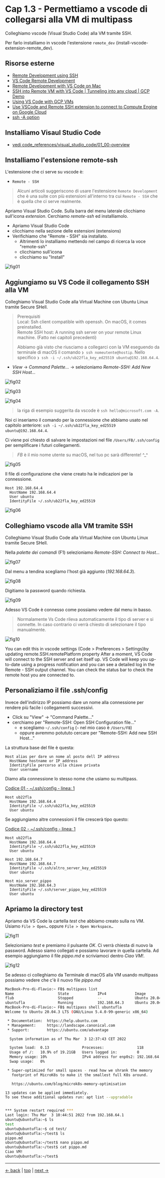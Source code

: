 # <a name="top"></a> Cap 1.3 - Permettiamo a vscode di collegarsi alla VM di multipass

Colleghiamo vscode (Visual Studio Code) alla VM tramite SSH.

Per farlo installiamo in vscode l'estensione `remote_dev` (install-vscode-extension-remote_dev).



## Risorse esterne

- [Remote Development using SSH](https://code.visualstudio.com/docs/remote/ssh)
- [VS Code Remote Development](https://code.visualstudio.com/docs/remote/remote-overview)
- [Remote Development with VS Code on Mac](https://medium.com/macoclock/remote-development-with-vscode-on-mac-in-simple-5-steps-6ae100938d67)
- [SSH into Remote VM with VS Code | Tunneling into any cloud | GCP Demo](https://www.youtube.com/watch?v=0Bjx3Ra8PRM)
- [Using VS Code with GCP VMs](https://learn.canceridc.dev/cookbook/virtual-machines/using-vs-code-with-gcp-vms)
- [Use VSCode and Remote SSH extension to connect to Compute Engine on Google Cloud](https://medium.com/@ivanzhd/vscode-sftp-connection-to-compute-engine-on-google-cloud-platform-gcloud-9312797d56eb)
- [ssh -A option](https://yakking.branchable.com/posts/ssh-A/)



## Installiamo Visaul Studio Code

- [vedi code_references/visual_studio_code/01_00-overview]()



## Installiamo l'estensione remote-ssh

L'estensione che ci serve su vscode è:

- `Remote - SSH`

> Alcuni articoli suggeriscono di usare l'estensione `Remote Development` che è una suite con più estensioni all'interno tra cui `Remote - SSH` che è quella che ci serve realmente. 

Apriamo Visual Studio Code. Sulla barra del menu laterale clicchiamo sull'icona *extension*. Cerchiamo *remote-ssh* ed installiamolo.

- Apriamo Visual Studio Code 
- clicchiamo nella sezione delle estensioni (extensions)
- Verifichiamo che "Remote - SSH" sia installato.
  - Altrimenti lo installiamo mettendo nel campo di ricerca la voce "remote-ssh"
  - clicchiamo sull'icona
  - clicchiamo su "Install"

![fig01](https://github.com/flaviobordonidev/leanpubabrandnewcms/blob/master/01-base/01-new_app_with_ubuntu_multipass/03_fig01-install_remote_development_pack.png)



## Aggiungiamo su VS Code il collegamento SSH alla VM

Colleghiamo Visual Studio Code alla Virtual Machine con Ubuntu Linux tramite Secure SHell.

> Prerequisiti <br/>
> Local: Ssh client compatible with openssh. On macOS, it comes preinstalled. <br/>
> Remote SSH host: A running ssh server on your remote Linux machine. (Fatto nei capitoli precedenti)
>
> Abbiamo già visto che riusciamo a collegarci con la VM eseguendo da terminale di macOS il comando `❯ ssh nomeutente@hostip`. 
> Nello specifico `❯ ssh -i ~/.ssh/ub22fla_key_ed25519 ubuntu@192.168.64.4`.


- *View* -> *Command Palette...* -> selezioniamo *Remote-SSH: Add New SSH Host…*

![fig02](https://github.com/flaviobordonidev/leanpubabrandnewcms/blob/master/01-base/01-new_app_with_ubuntu_multipass/03_fig02-command_palette.png)

![fig03](https://github.com/flaviobordonidev/leanpubabrandnewcms/blob/master/01-base/01-new_app_with_ubuntu_multipass/03_fig03-remote_ssh_add_new.png)

![fig04](https://github.com/flaviobordonidev/leanpubabrandnewcms/blob/master/01-base/01-new_app_with_ubuntu_multipass/03_fig04-remote_ssh_command.png)

> la riga di esempio suggerita da vscode è `ssh hello@microsoft.com -A`.

Noi ci inseriamo il comando per la connessione che abbiamo usato nel capitolo anteriore: `ssh -i ~/.ssh/ub22fla_key_ed25519 ubuntu@192.168.64.4`.

Ci viene poi chiesto di salvare le impostazioni nel file `/Users/FB/.ssh/config` per semplificare i futuri collegamenti.

> *FB* è il mio nome utente su macOS, nel tuo pc sarà differente! ^_^

![fig05](https://github.com/flaviobordonidev/leanpubabrandnewcms/blob/master/01-base/01-new_app_with_ubuntu_multipass/03_fig05-remote_ssh_select_config.png)

Il file di configurazione che viene creato ha le indicazioni per la connessione.

```shell
Host 192.168.64.4
  HostName 192.168.64.4
  User ubuntu
  IdentityFile ~/.ssh/ub22fla_key_ed25519
```

![fig06](https://github.com/flaviobordonidev/leanpubabrandnewcms/blob/master/01-base/01-new_app_with_ubuntu_multipass/03_fig06-remote_ssh_config_file.png)



## Colleghiamo vscode alla VM tramite SSH

Colleghiamo Visual Studio Code alla Virtual Machine con Ubuntu Linux tramite Secure SHell.

Nella *palette dei comandi* (F1) selezioniamo *Remote-SSH: Connect to Host…*

![fig07](https://github.com/flaviobordonidev/leanpubabrandnewcms/blob/master/01-base/01-new_app_with_ubuntu_multipass/03_fig07-remote_ssh_connect.png)

Dal menu a tendina scegliamo l'host già aggiunto (*192.168.64.3*).

![fig08](https://github.com/flaviobordonidev/leanpubabrandnewcms/blob/master/01-base/01-new_app_with_ubuntu_multipass/03_fig08-remote_ssh_select.png)

Digitiamo la password quando richiesta.

![fig09](https://github.com/flaviobordonidev/leanpubabrandnewcms/blob/master/01-base/01-new_app_with_ubuntu_multipass/03_fig09-remote_ssh_password.png)

Adesso VS Code è connesso come possiamo vedere dal menu in basso.

> Normalamente Vs Code rileva automaticamente il tipo di server e si connette. In caso contrario ci verrà chiesto di selezionare il tipo manualmente.

![fig10](https://github.com/flaviobordonidev/leanpubabrandnewcms/blob/master/01-base/01-new_app_with_ubuntu_multipass/03_fig10-remote_ssh_connected.png)

You can edit this in vscode settings (Code > Preferences > Settings)by updating remote.SSH.remotePlatform property
After a moment, VS Code will connect to the SSH server and set itself up. VS Code will keep you up-to-date using a progress notification and you can see a detailed log in the Remote - SSH output channel. You can check the status bar to check the remote host you are connected to.



## Personaliziamo il file .ssh/config

Invece dell'indirizzo IP possiamo dare un nome alla connessione per rendere più facile i collegamenti successivi.

- Click su "View" -> "Command Palette..."
- cerchiamo per "Remote-SSH: Open SSH Configuration file..." 
  - e scegliamo `~/.ssh/config` (`~` nel mio caso è `/Users/FB`)
  - oppure avremmo potututo cercare per "Remote-SSH: Add new SSH Host..."

La struttura base del file è questa:

```shell
Host alias per dare un nome al posto dell IP address
  HostName hostname or IP address
  IdentityFile percorso alla chiave privata
  User username
```

Diamo alla connessione lo stesso nome che usiamo su multipass.

[Codice 01 - ~/.ssh/config - linea: 1]()

```shell
Host ub22fla
  HostName 192.168.64.4
  IdentityFile ~/.ssh/ub22fla_key_ed25519
  User ubuntu
```


Se aggiungiamo altre connessioni il file crescerà tipo questo:

[Codice 02 - ~/.ssh/config - linea: 1]()

```shell
Host ub22fla
  HostName 192.168.64.4
  IdentityFile ~/.ssh/ub22fla_key_ed25519
  User ubuntu

Host 192.168.64.7
  HostName 192.168.64.7
  IdentityFile ~/.ssh/altro_server_key_ed25519
  User ubuntu

Host mio_server_pippo
  HostName 192.168.64.3
  IdentityFile ~/.ssh/server_pippo_key_ed25519
  User ubuntu
```



## Apriamo la directory test

Apriamo da VS Code la cartella *test* che abbiamo creato sulla ns VM.
Usiamo `File > Open…` oppure `File > Open Workspace…` 

![fig11](https://github.com/flaviobordonidev/leanpubabrandnewcms/blob/master/01-base/01-new_app_with_ubuntu_multipass/03_fig11-remote_ssh_file_open.png)

Selezioniamo *test* e premiamo il pulsante *OK*.
Ci verrà chiesta di nuovo la password.
Adesso siamo collegati e possiamo lavorare in quella cartella. 
Ad esempio aggiungiamo il file *pippo.md* e scriviamoci dentro *Ciao VM!*.

![fig12](https://github.com/flaviobordonidev/leanpubabrandnewcms/blob/master/01-base/01-new_app_with_ubuntu_multipass/03_fig12-remote_ssh_file_pippo.png)

Se adesso ci colleghiamo da Terminale di macOS alla VM usando multipass possiamo vedere che c'è il nuovo file *pippo.md*

```bash
MacBook-Pro-di-Flavio:~ FB$ multipass list
Name                    State             IPv4             Image
flub                    Stopped           --               Ubuntu 20.04 LTS
ubuntufla               Running           192.168.64.3     Ubuntu 20.04 LTS
MacBook-Pro-di-Flavio:~ FB$ multipass shell ubuntufla
Welcome to Ubuntu 20.04.3 LTS (GNU/Linux 5.4.0-99-generic x86_64)

 * Documentation:  https://help.ubuntu.com
 * Management:     https://landscape.canonical.com
 * Support:        https://ubuntu.com/advantage

  System information as of Thu Mar  3 12:37:43 CET 2022

  System load:  0.13               Processes:               118
  Usage of /:   10.9% of 19.21GB   Users logged in:         0
  Memory usage: 10%                IPv4 address for enp0s2: 192.168.64.3
  Swap usage:   0%

 * Super-optimized for small spaces - read how we shrank the memory
   footprint of MicroK8s to make it the smallest full K8s around.

   https://ubuntu.com/blog/microk8s-memory-optimisation

13 updates can be applied immediately.
To see these additional updates run: apt list --upgradable


*** System restart required ***
Last login: Thu Mar  3 10:44:51 2022 from 192.168.64.1
ubuntu@ubuntufla:~$ ls
test
ubuntu@ubuntufla:~$ cd test/
ubuntu@ubuntufla:~/test$ ls
pippo.md
ubuntu@ubuntufla:~/test$ nano pippo.md 
ubuntu@ubuntufla:~/test$ cat pippo.md 
Ciao VM!
ubuntu@ubuntufla:~/test$ 
```


---
[<- back](https://github.com/flaviobordonidev/leanpubabrandnewcms/blob/master/01-base/01-new_app_with_ubuntu_multipass/02_00-install_ssh_server.md)
 | [top](#top) |
[next ->](https://github.com/flaviobordonidev/leanpubabrandnewcms/blob/master/01-base/01-new_app_with_ubuntu_multipass/04_00-install_rails.md)
